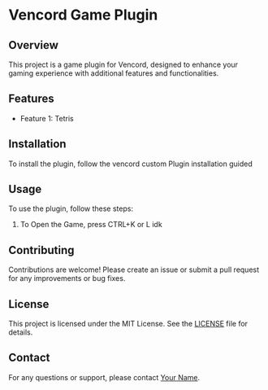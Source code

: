 # Vencord Game Plugin

## Overview
This project is a game plugin for Vencord, designed to enhance your gaming experience with additional features and functionalities.

## Features
- Feature 1: Tetris

## Installation
To install the plugin, follow the vencord custom Plugin installation guided

## Usage
To use the plugin, follow these steps:
1. To Open the Game, press CTRL+K or L idk

## Contributing
Contributions are welcome! Please create an issue or submit a pull request for any improvements or bug fixes.

## License
This project is licensed under the MIT License. See the [LICENSE](LICENSE) file for details.

## Contact
For any questions or support, please contact [Your Name](mailto:your.email@example.com).
